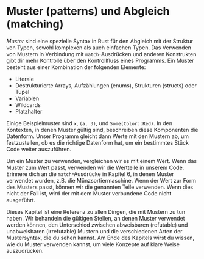 # Muster (patterns) und Abgleich (matching)

*Muster* sind eine spezielle Syntax in Rust für den Abgleich mit der Struktur
von Typen, sowohl komplexen als auch einfachen Typen. Das Verwenden von Mustern
in Verbindung mit `match`-Ausdrücken und anderen Konstrukten gibt dir mehr
Kontrolle über den Kontrollfluss eines Programms. Ein Muster besteht aus einer
Kombination der folgenden Elemente:

* Literale
* Destrukturierte Arrays, Aufzählungen (enums), Strukturen (structs) oder Tupel
* Variablen
* Wildcards
* Platzhalter

Einige Beispielmuster sind `x`, `(a, 3)`, und `Some(Color::Red)`. In den
Kontexten, in denen Muster gültig sind, beschreiben diese Komponenten die
Datenform. Unser Programm gleicht dann Werte mit den Mustern ab, um
festzustellen, ob es die richtige Datenform hat, um ein bestimmtes Stück Code
weiter auszuführen.

Um ein Muster zu verwenden, vergleichen wir es mit einem Wert. Wenn das Muster
zum Wert passt, verwenden wir die Wertteile in unserem Code. Erinnere dich an
die `match`-Ausdrücke in Kapitel 6, in denen Muster verwendet wurden, z.B. die
Münzsortiermaschine. Wenn der Wert zur Form des Musters passt, können wir die
genannten Teile verwenden. Wenn dies nicht der Fall ist, wird der mit dem
Muster verbundene Code nicht ausgeführt.

Dieses Kapitel ist eine Referenz zu allen Dingen, die mit Mustern zu tun haben.
Wir behandeln die gültigen Stellen, an denen Muster verwendet werden können,
den Unterschied zwischen abweisbaren (refutable) und unabweisbaren
(irrefutable) Mustern und die verschiedenen Arten der Mustersyntax, die du
sehen kannst. Am Ende des Kapitels wirst du wissen, wie du Muster verwenden
kannst, um viele Konzepte auf klare Weise auszudrücken.
